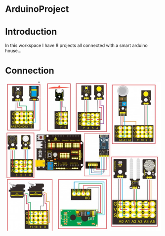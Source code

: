 # ArduinoProject

# Introduction

In this workspace I have 8 projects all connected with a smart arduino house...

# Connection 

<img src="/ConnectionDiagram.jpg" alt="Connection" />